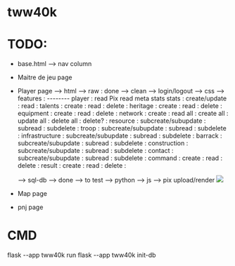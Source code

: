 # tww40k
# TODO:
* base.html
    --> nav column
* Maitre de jeu page
* Player page
    --> html
             --> raw : done
             --> clean
    --> login/logout
    --> css
    --> features :
        --------
            player :
                read Pix
                read meta stats
            stats :          create/update       :
                             read                :
            talents :        create              :
                             read                :
                             delete              :
            heritage :       create              :
                             read                :
                             delete              :
            equipment :      create              :
                             read                :
                             delete              :
            network :        create              :
                             read all            :
                             create all          :
                             update all          :
                             delete all          :
                             delete?             :
            resource :       subcreate/subupdate :
                             subread             :
                             subdelete           :
            troop :          subcreate/subupdate :
                             subread             :
                             subdelete           :
            infrastructure : subcreate/subupdate :
                             subread             :
                             subdelete           :
            barrack :        subcreate/subupdate :
                             subread             :
                             subdelete           :
            construction :   subcreate/subupdate :
                             subread             :
                             subdelete           :
            contact :        subcreate/subupdate :
                             subread             :
                             subdelete           :
            command :        create              :
                             read                :
                             delete              :
            result :         create              :
                             read                :
                             delete              :

    --> sql-db
            --> done
            --> to test
    --> python
    --> js
            --> pix upload/render <img src="{{ url_for('static', filename='img/my_image.jpg') }}">


* Map page
* pnj page


# CMD
flask --app tww40k run
flask --app tww40k init-db
